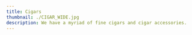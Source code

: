 ```yaml
---
title: Cigars
thumbnail: ./CIGAR_WIDE.jpg
description: We have a myriad of fine cigars and cigar accessories.
---
```

